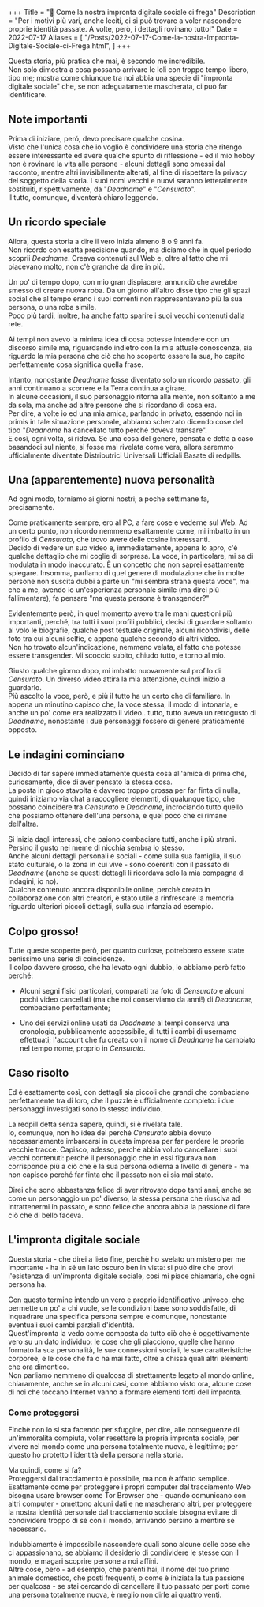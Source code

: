+++
Title = "🥸️ Come la nostra impronta digitale sociale ci frega"
Description = "Per i motivi più vari, anche leciti, ci si può trovare a voler nascondere proprie identità passate. A volte, però, i dettagli rovinano tutto!"
Date = 2022-07-17
Aliases = [
  "/Posts/2022-07-17-Come-la-nostra-Impronta-Digitale-Sociale-ci-Frega.html",
]
+++

Questa storia, più pratica che mai, è secondo me incredibile.  
Non solo dimostra a cosa possano arrivare le loli con troppo tempo libero, tipo me; mostra come chiunque tra noi abbia una specie di "impronta digitale sociale" che, se non adeguatamente mascherata, ci può far identificare.

## Note importanti

Prima di iniziare, peró, devo precisare qualche cosina.  
Visto che l'unica cosa che io voglio è condividere una storia che ritengo essere interessante ed avere qualche spunto di riflessione - ed il mio hobby non è rovinare la vita alle persone - alcuni dettagli sono omessi dal racconto, mentre altri invisibilmente alterati, al fine di rispettare la privacy del soggetto della storia. I suoi nomi vecchi e nuovi saranno letteralmente sostituiti, rispettivamente, da "_Deadname_" e "_Censurato_".  
Il tutto, comunque, diventerà chiaro leggendo.

## Un ricordo speciale

Allora, questa storia a dire il vero inizia almeno 8 o 9 anni fa.  
Non ricordo con esatta precisione quando, ma diciamo che in quel periodo scoprii _Deadname_. Creava contenuti sul Web e, oltre al fatto che mi piacevano molto, non c'è granché da dire in più.

Un po' di tempo dopo, con mio gran dispiacere, annunciò che avrebbe smesso di creare nuova roba. Da un giorno all'altro disse tipo che gli spazi social che al tempo erano i suoi correnti non rappresentavano più la sua persona, o una roba simile.  
Poco più tardi, inoltre, ha anche fatto sparire i suoi vecchi contenuti dalla rete.

Ai tempi non avevo la minima idea di cosa potesse intendere con un discorso simile ma, riguardando indietro con la mia attuale conoscenza, sia riguardo la mia persona che ciò che ho scoperto essere la sua, ho capito perfettamente cosa significa quella frase.

Intanto, nonostante _Deadname_ fosse diventato solo un ricordo passato, gli anni continuano a scorrere e la Terra continua a girare.  
In alcune occasioni, il suo personaggio ritorna alla mente, non soltanto a me da sola, ma anche ad altre persone che si ricordano di cosa era.  
Per dire, a volte io ed una mia amica, parlando in privato, essendo noi in primis in tale situazione personale, abbiamo scherzato dicendo cose del tipo "_Deadname_ ha cancellato tutto perché doveva transare".  
E così, ogni volta, si rideva. Se una cosa del genere, pensata e detta a caso basandoci sul niente, si fosse mai rivelata come vera, allora saremmo ufficialmente diventate Distributrici Universali Ufficiali Basate di redpills.

## Una (apparentemente) nuova personalità

Ad ogni modo, torniamo ai giorni nostri; a poche settimane fa, precisamente.

Come praticamente sempre, ero al PC, a fare cose e vederne sul Web. Ad un certo punto, non ricordo nemmeno esattamente come, mi imbatto in un profilo di _Censurato_, che trovo avere delle cosine interessanti.  
Decido di vedere un suo video e, immediatamente, appena lo apro, c'è qualche dettaglio che mi coglie di sorpresa. La voce, in particolare, mi sa di modulata in modo inaccurato. È un concetto che non saprei esattamente spiegare. Insomma, parliamo di quel genere di modulazione che in molte persone non suscita dubbi a parte un "mi sembra strana questa voce", ma che a me, avendo io un'esperienza personale simile (ma direi più fallimentare), fa pensare "ma questa persona è transgender?"

Evidentemente però, in quel momento avevo tra le mani questioni più importanti, perché, tra tutti i suoi profili pubblici, decisi di guardare soltanto al volo le biografie, qualche post testuale originale, alcuni ricondivisi, delle foto tra cui alcuni selfie, e appena qualche secondo di altri video.  
Non ho trovato alcun'indicazione, nemmeno velata, al fatto che potesse essere transgender. Mi scoccio subito, chiudo tutto, e torno al mio.

Giusto qualche giorno dopo, mi imbatto nuovamente sul profilo di _Censurato_. Un diverso video attira la mia attenzione, quindi inizio a guardarlo.  
Più ascolto la voce, però, e più il tutto ha un certo che di familiare. In appena un minutino capisco che, la voce stessa, il modo di intonarla, e anche un po' come era realizzato il video.. tutto, tutto aveva un retrogusto di _Deadname_, nonostante i due personaggi fossero di genere praticamente opposto.

## Le indagini cominciano

Decido di far sapere immediatamente questa cosa all'amica di prima che, curiosamente, dice di aver pensato la stessa cosa.  
La posta in gioco stavolta è davvero troppo grossa per far finta di nulla, quindi iniziamo via chat a raccogliere elementi, di qualunque tipo, che possano coincidere tra _Censurato_ e _Deadname_, incrociando tutto quello che possiamo ottenere dell'una persona, e quel poco che ci rimane dell'altra.

Si inizia dagli interessi, che paiono combaciare tutti, anche i più strani. Persino il gusto nei meme di nicchia sembra lo stesso.  
Anche alcuni dettagli personali e sociali - come sulla sua famiglia, il suo stato culturale, o la zona in cui vive - sono coerenti con il passato di _Deadname_ (anche se questi dettagli li ricordava solo la mia compagna di indagini, io no).  
Qualche contenuto ancora disponibile online, perchè creato in collaborazione con altri creatori, è stato utile a rinfrescare la memoria riguardo ulteriori piccoli dettagli, sulla sua infanzia ad esempio.

## Colpo grosso!

Tutte queste scoperte però, per quanto curiose, potrebbero essere state benissimo una serie di coincidenze.  
Il colpo davvero grosso, che ha levato ogni dubbio, lo abbiamo però fatto perché:

- Alcuni segni fisici particolari, comparati tra foto di _Censurato_ e alcuni pochi video cancellati (ma che noi conserviamo da anni!) di _Deadname_, combaciano perfettamente;

- Uno dei servizi online usati da _Deadname_ ai tempi conserva una cronologia, pubblicamente accessibile, di tutti i cambi di username effettuati; l'account che fu creato con il nome di _Deadname_ ha cambiato nel tempo nome, proprio in _Censurato_.

## Caso risolto

Ed è esattamente così, con dettagli sia piccoli che grandi che combaciano perfettamente tra di loro, che il puzzle è ufficialmente completo: i due personaggi investigati sono lo stesso individuo.

La redpill detta senza sapere, quindi, si è rivelata tale.  
Io, comunque, non ho idea del perché _Censurato_ abbia dovuto necessariamente imbarcarsi in questa impresa per far perdere le proprie vecchie tracce. Capisco, adesso, perché abbia voluto cancellare i suoi vecchi contenuti: perché il personaggio che in essi figurava non corrisponde più a ciò che è la sua persona odierna a livello di genere - ma non capisco perché far finta che il passato non ci sia mai stato.

Direi che sono abbastanza felice di aver ritrovato dopo tanti anni, anche se come un personaggio un po' diverso, la stessa persona che riusciva ad intrattenermi in passato, e sono felice che ancora abbia la passione di fare ciò che di bello faceva.

## L'impronta digitale sociale

Questa storia - che direi a lieto fine, perchè ho svelato un mistero per me importante - ha in sé un lato oscuro ben in vista: si può dire che provi l'esistenza di un'impronta digitale sociale, così mi piace chiamarla, che ogni persona ha.

Con questo termine intendo un vero e proprio identificativo univoco, che permette un po' a chi vuole, se le condizioni base sono soddisfatte, di inquadrare una specifica persona sempre e comunque, nonostante eventuali suoi cambi parziali d'identità.  
Quest'impronta la vedo come composta da tutto ciò che è oggettivamente vero su un dato individuo: le cose che gli piacciono, quelle che hanno formato la sua personalità, le sue connessioni sociali, le sue caratteristiche corporee, e le cose che fa o ha mai fatto, oltre a chissà quali altri elementi che ora dimentico.  
Non parliamo nemmeno di qualcosa di strettamente legato al mondo online, chiaramente, anche se in alcuni casi, come abbiamo visto ora, alcune cose di noi che toccano Internet vanno a formare elementi forti dell'impronta.

### Come proteggersi

Finchè non lo si sta facendo per sfuggire, per dire, alle conseguenze di un'immoralità compiuta, voler resettare la propria impronta sociale, per vivere nel mondo come una persona totalmente nuova, è legittimo; per questo ho protetto l'identità della persona nella storia.

Ma quindi, come si fa?  
Proteggersi dal tracciamento è possibile, ma non è affatto semplice.   Esattamente come per proteggere i propri computer dal tracciamento Web bisogna usare browser come Tor Browser che - quando comunicano con altri computer - omettono alcuni dati e ne mascherano altri, per proteggere la nostra identità personale dal tracciamento sociale bisogna evitare di condividere troppo di sé con il mondo, arrivando persino a mentire se necessario.

Indubbiamente è impossibile nascondere quali sono alcune delle cose che ci appassionano, se abbiamo il desiderio di condividere le stesse con il mondo, e magari scoprire persone a noi affini.  
Altre cose, però - ad esempio, che parenti hai, il nome del tuo primo animale domestico, che posti frequenti, o come è iniziata la tua passione per qualcosa - se stai cercando di cancellare il tuo passato per porti come una persona totalmente nuova, è meglio non dirle ai quattro venti.
